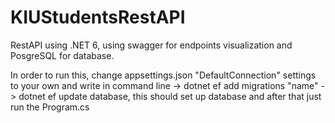 # KIUStudentsRestAPI
RestAPI using .NET 6, using swagger for endpoints visualization and PosgreSQL for database.

In order to run this, change appsettings.json "DefaultConnection" settings to your own and write in command line -> dotnet ef add migrations "name" -> dotnet ef update database, this should set up database and after that just run the Program.cs
